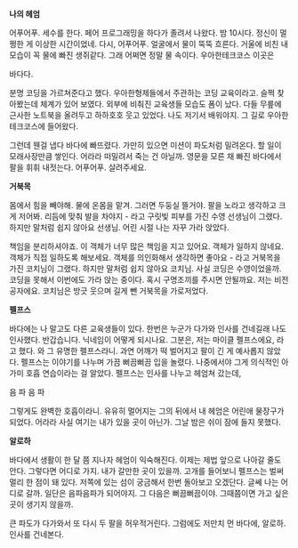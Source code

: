**나의 헤엄**

어푸어푸. 세수를 한다. 페어 프로그래밍을 하다가 졸려서 나왔다. 밤 10시다. 정신이 멀쩡한 게 이상한 시간이었네. 다시, 어푸어푸. 얼굴에서 물이 뚝뚝 흐른다. 거울에 비친 내 모습이 꼭 물에 빠진 생쥐같다. 그래 어쩌면 정말 물 속이다. 우아한테크코스 이곳은

바다다.

분명 코딩을 가르쳐준다고 했다. 우아한형제들에서 주관하는 코딩 교육이라고. 슬쩍 찾아봤는데 체계가 있어 보였다. 외부에 비춰진 교육생들 모습도 폼이 났다. 다들 무릎에 근사한 노트북을 올려두고 하하호호 웃고 있었다. 나도 저기서 배워야지. 그 길로 우아한테크코스에 들어왔다.

그런데 웬걸 냅다 바다에 빠뜨렸다. 가만히 있으면 미션이 파도처럼 밀려온다. 할 일이 모래사장만큼 쌓인다. 어라라 떠밀려서 죽는 건 아닐까. 영문을 모른 채 빠진 바다에서 팔을 휘휘 내젓는다. 어푸어푸. 살려주세요.

**거북목**

몸에서 힘을 빼야해. 물에 온몸을 맡겨. 그러면 두둥실 뜰거야. 팔을 노라고 생각하고 크게 저어봐. 리듬에 맞춰 발을 차야지 - 라고 구릿빛 피부를 가진 수영 선생님이 그랬다. 하지만 말처럼 쉽지 않아요 선생님. 어린 시절 나는 자꾸 가라 앉았다.

책임을 분리하셔야죠. 이 객체가 너무 많은 책임을 지고 있어요. 객체가 일하지 않네요. 객체가 직접 일하도록 해보세요. 객체를 의인화해서 생각하면 좋아요 - 라고 거북목을 가진 코치님이 그랬다. 하지만 말처럼 쉽지 않아요 코치님. 사실 코딩은 수영이었을까. 코딩을 못해서 이번에도 가라 앉는 중이다. 혹시 구명조끼를 주시면 안될까요. 저는 비전공자에요. 코치님은 방긋 웃으며 길게 뺀 거북목을 가로저었다.

**펠프스**

바다에는 나 말고도 다른 교육생들이 있다. 한번은 누군가 다가와 인사를 건네길래 나도 인사했다. 반갑습니다. 닉네임이 어떻게 되시나요. 그분은, 저는 마이클 펠프스에요, 라고 했다. 와 그 유명한 펠프스라니. 과연 어깨가 떡 벌어지고 팔이 긴 게 예사롭지 않았다. 펠프스는 이야기를 나누며 가끔 뻐끔뻐끔 입을 놀렸다. 나중에서야 그게 의식적인 아가미 호흡 연습이라는 걸 알았다. 펠프스는 인사를 나누고 헤엄쳐 갔는데,

음 파 음 파

그렇게도 완벽한 호흡이라니. 유유히 멀어지는 그의 뒤에서 내 헤엄은 어린애 물장구가 되었다. 어라라 사실 여기는 내가 있을 곳이 아닌가. 그날 밤은 쉬이 잠에 들지 못했다.

**알로하**

바다에서 생활이 한 달 쯤 지나자 헤엄이 익숙해진다. 이제는 제법 앞으로 나아갈 줄도 안다. 그렇다면 어디로 가지. 내가 갈만한 곳이 있을까. 고개를 들어보니 펠프스는 벌써 멀리 한 점이 돼 있다. 저쪽에 있는 섬이 궁금해서 한번 돌아보고 오겠단다. 글쎄 나는 어디로 갈까. 일단은 음파음파가 되어야지. 그 다음은 뻐끔뻐끔이야. 그때쯤이면 가고 싶은 곳이 생기지 않을까.

큰 파도가 다가와서 또 다시 두 팔을 허우적거린다. 그럼에도 저만치 먼 바다에, 알로하. 인사를 건네본다.

